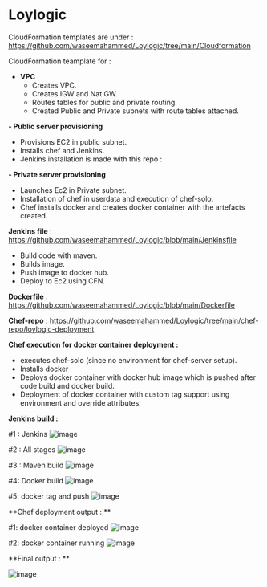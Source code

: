 # Loylogic

CloudFormation templates are under : https://github.com/waseemahammed/Loylogic/tree/main/Cloudformation

CloudFormation teamplate for : 

- **VPC**
  - Creates VPC.
  - Creates IGW and Nat GW.
  - Routes tables for public and private routing.
  - Created Public and Private subnets with route tables attached.
 
**- Public server provisioning**  
  - Provisions EC2 in public subnet.
  - Installs chef and Jenkins.
  - Jenkins installation is made with this repo : 

**- Private server provisioning**  
  - Launches Ec2 in Private subnet.
  - Installation of chef in userdata and execution of chef-solo.
  - Chef installs docker and creates docker container with the artefacts created.


**Jenkins file** : https://github.com/waseemahammed/Loylogic/blob/main/Jenkinsfile
- Build code with maven.
- Builds image.
- Push image to docker hub.
- Deploy to Ec2 using CFN.

**Dockerfile** : https://github.com/waseemahammed/Loylogic/blob/main/Dockerfile

**Chef-repo** : https://github.com/waseemahammed/Loylogic/tree/main/chef-repo/loylogic-deployment

**Chef execution for docker container deployment :** 
 - executes chef-solo (since no environment for chef-server setup).
 - Installs docker
 - Deploys docker container with docker hub image which is pushed after code build and docker build.
 - Deployment of docker container with custom tag support using environment and override attributes.


**Jenkins build :**

#1 : Jenkins
![image](https://user-images.githubusercontent.com/23531917/115952449-96e4e400-a503-11eb-80e9-d3b854cdc8e3.png)

#2 : All stages
![image](https://user-images.githubusercontent.com/23531917/115952464-b0862b80-a503-11eb-80b9-197e79ed4e53.png)

#3 : Maven build
![image](https://user-images.githubusercontent.com/23531917/115952474-c562bf00-a503-11eb-8c03-a6f40ed7b357.png)

#4: Docker build
![image](https://user-images.githubusercontent.com/23531917/115952485-d27fae00-a503-11eb-9eb7-e07b3061838d.png)

#5: docker tag and push
![image](https://user-images.githubusercontent.com/23531917/115952493-df9c9d00-a503-11eb-93bf-e23494550794.png)


**Chef deployment output : **

#1: docker container deployed
![image](https://user-images.githubusercontent.com/23531917/115952569-533eaa00-a504-11eb-970a-bbc281160451.png)

#2: docker container running
![image](https://user-images.githubusercontent.com/23531917/115952598-7a957700-a504-11eb-8fd9-4d1dc07b7999.png)


**Final output : **

![image](https://user-images.githubusercontent.com/23531917/115952542-1ecaee00-a504-11eb-9fb0-155c49df2168.png)
